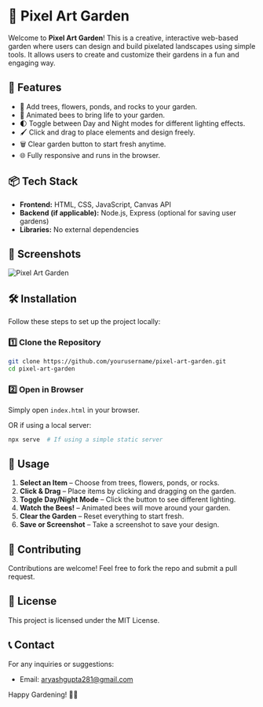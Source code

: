 # 🌿 Pixel Art Garden

Welcome to **Pixel Art Garden**! This is a creative, interactive web-based garden where users can design and build pixelated landscapes using simple tools. It allows users to create and customize their gardens in a fun and engaging way.

## 🚀 Features
- 🌳 Add trees, flowers, ponds, and rocks to your garden.
- 🐝 Animated bees to bring life to your garden.
- 🌓 Toggle between Day and Night modes for different lighting effects.
- 🖌️ Click and drag to place elements and design freely.
- 🗑️ Clear garden button to start fresh anytime.
- 🌐 Fully responsive and runs in the browser.

## 📦 Tech Stack
- **Frontend:** HTML, CSS, JavaScript, Canvas API
- **Backend (if applicable):** Node.js, Express (optional for saving user gardens)
- **Libraries:** No external dependencies 

## 📸 Screenshots
![Pixel Art Garden](Screenshot%202025-03-19%20205823.png)

## 🛠️ Installation
Follow these steps to set up the project locally:

### 1️⃣ Clone the Repository
```sh
git clone https://github.com/yourusername/pixel-art-garden.git
cd pixel-art-garden
```

### 2️⃣ Open in Browser
Simply open `index.html` in your browser.

OR if using a local server:
```sh
npx serve  # If using a simple static server
```

## 📜 Usage
1. **Select an Item** – Choose from trees, flowers, ponds, or rocks.
2. **Click & Drag** – Place items by clicking and dragging on the garden.
3. **Toggle Day/Night Mode** – Click the button to see different lighting.
4. **Watch the Bees!** – Animated bees will move around your garden.
5. **Clear the Garden** – Reset everything to start fresh.
6. **Save or Screenshot** – Take a screenshot to save your design.

## 🌱 Contributing
Contributions are welcome! Feel free to fork the repo and submit a pull request.

## 📝 License
This project is licensed under the MIT License.

## 📞 Contact
For any inquiries or suggestions:
- Email: aryashgupta281@gmail.com
  

Happy Gardening! 🌼🌿

